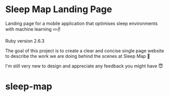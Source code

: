 <h1> Sleep Map Landing Page </h1>

Landing page for a mobile application that optimises sleep environments with machine learning 💤✌️

Ruby version 2.6.3

The goal of this project is to create a clear and concise single page website to describe the work we are doing behind the scenes at Sleep Map 💪

I'm still very new to design and appreciate any feedback you might have 😇

# sleep-map
